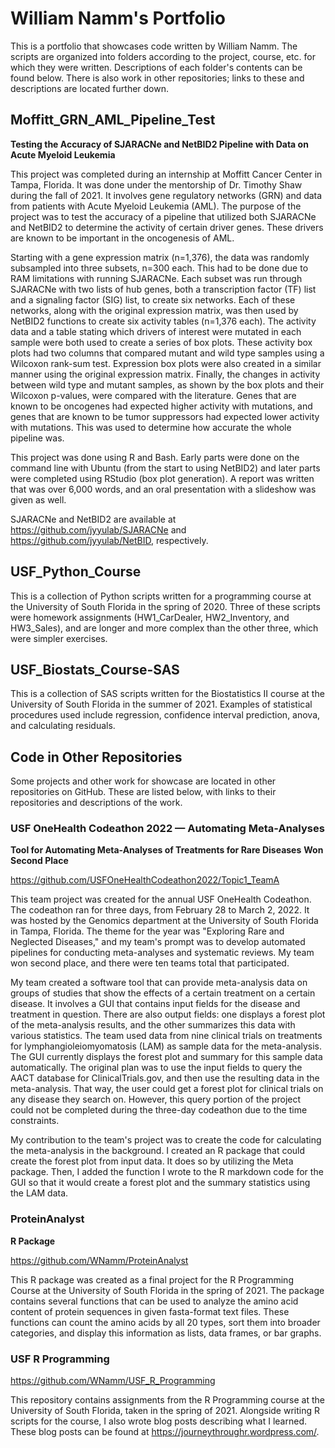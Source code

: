 # William Namm's Portfolio
This is a portfolio that showcases code written by William Namm.  The scripts are organized into folders according to the project, course, etc. for which they were written.  Descriptions of each folder's contents can be found below.  There is also work in other repositories; links to these and descriptions are located further down.
## Moffitt_GRN_AML_Pipeline_Test
**Testing the Accuracy of SJARACNe and NetBID2 Pipeline with Data on Acute Myeloid Leukemia**

This project was completed during an internship at Moffitt Cancer Center in Tampa, Florida.  It was done under the mentorship of Dr. Timothy Shaw during the fall of 2021.  It involves gene regulatory networks (GRN) and data from patients with Acute Myeloid Leukemia (AML).  The purpose of the project was to test the accuracy of a pipeline that utilized both SJARACNe and NetBID2 to determine the activity of certain driver genes.  These drivers are known to be important in the oncogenesis of AML.

Starting with a gene expression matrix (n=1,376), the data was randomly subsampled into three subsets, n=300 each.  This had to be done due to RAM limitations with running SJARACNe.  Each subset was run through SJARACNe with two lists of hub genes, both a transcription factor (TF) list and a signaling factor (SIG) list, to create six networks.  Each of these networks, along with the original expression matrix, was then used by NetBID2 functions to create six activity tables (n=1,376 each).  The activity data and a table stating which drivers of interest were mutated in each sample were both used to create a series of box plots.  These activity box plots had two columns that compared mutant and wild type samples using a Wilcoxon rank-sum test.  Expression box plots were also created in a similar manner using the original expression matrix.  Finally, the changes in activity between wild type and mutant samples, as shown by the box plots and their Wilcoxon p-values, were compared with the literature.  Genes that are known to be oncogenes had expected higher activity with mutations, and genes that are known to be tumor suppressors had expected lower activity with mutations. This was used to determine how accurate the whole pipeline was.

This project was done using R and Bash.  Early parts were done on the command line with Ubuntu (from the start to using NetBID2) and later parts were completed using RStudio (box plot generation).  A report was written that was over 6,000 words, and an oral presentation with a slideshow was given as well.

SJARACNe and NetBID2 are available at https://github.com/jyyulab/SJARACNe and https://github.com/jyyulab/NetBID, respectively.
## USF_Python_Course
This is a collection of Python scripts written for a programming course at the University of South Florida in the spring of 2020.  Three of these scripts were homework assignments (HW1_CarDealer, HW2_Inventory, and HW3_Sales), and are longer and more complex than the other three, which were simpler exercises.
## USF_Biostats_Course-SAS
This is a collection of SAS scripts written for the Biostatistics II course at the University of South Florida in the summer of 2021.  Examples of statistical procedures used include regression, confidence interval prediction, anova, and calculating residuals.
## Code in Other Repositories
Some projects and other work for showcase are located in other repositories on GitHub.  These are listed below, with links to their repositories and descriptions of the work.
### USF OneHealth Codeathon 2022 &mdash; Automating Meta-Analyses
**Tool for Automating Meta-Analyses of Treatments for Rare Diseases**
**Won Second Place**

https://github.com/USFOneHealthCodeathon2022/Topic1_TeamA

This team project was created for the annual USF OneHealth Codeathon.  The codeathon ran for three days, from February 28 to March 2, 2022.  It was hosted by the Genomics department at the University of South Florida in Tampa, Florida.  The theme for the year was "Exploring Rare and Neglected Diseases," and my team's prompt was to develop automated pipelines for conducting meta-analyses and systematic reviews.  My team won second place, and there were ten teams total that participated.

My team created a software tool that can provide meta-analysis data on groups of studies that show the effects of a certain treatment on a certain disease.  It involves a GUI that contains input fields for the disease and treatment in question.  There are also output fields: one displays a forest plot of the meta-analysis results, and the other summarizes this data with various statistics.  The team used data from nine clinical trials on treatments for lymphangioleiomyomatosis (LAM) as sample data for the meta-analysis.  The GUI currently displays the forest plot and summary for this sample data automatically.  The original plan was to use the input fields to query the AACT database for ClinicalTrials.gov, and then use the resulting data in the meta-analysis.  That way, the user could get a forest plot for clinical trials on any disease they search on.  However, this query portion of the project could not be completed during the three-day codeathon due to the time constraints.

My contribution to the team's project was to create the code for calculating the meta-analysis in the background.  I created an R package that could create the forest plot from input data.  It does so by utilizing the Meta package.  Then, I added the function I wrote to the R markdown code for the GUI so that it would create a forest plot and the summary statistics using the LAM data.
### ProteinAnalyst
**R Package**

https://github.com/WNamm/ProteinAnalyst

This R package was created as a final project for the R Programming Course at the University of South Florida in the spring of 2021.  The package contains several functions that can be used to analyze the amino acid content of protein sequences in given fasta-format text files.  These functions can count the amino acids by all 20 types, sort them into broader categories, and display this information as lists, data frames, or bar graphs.
### USF R Programming

https://github.com/WNamm/USF_R_Programming

This repository contains assignments from the R Programming course at the University of South Florida, taken in the spring of 2021.  Alongside writing R scripts for the course, I also wrote blog posts describing what I learned.  These blog posts can be found at https://journeythroughr.wordpress.com/.